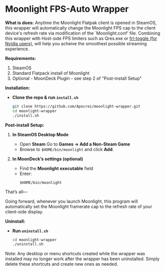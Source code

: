 # Moonlight FPS-Auto Wrapper

**What is does:**
Anytime the Moonlight Flatpak client is opened in SteamOS, this wrapper will automatically change the Moonlight FPS cap to the client device's refresh rate via modification of the `Moonlight.conf' file. Combining this wrapper with Host-side FPS limiters such as Qres.exe or [frl-toggle (for Nvidia users)](https://github.com/FrogTheFrog/frl-toggle), will help you acheive the smoothest possible streaming experience. 

**Requirements:**
1. SteamOS
2. Standard Flatpack install of Moonlight
3. Optional - MoonDeck Plugin - see step 2 of "Post-install Setup"

**Installation:**

- **Clone the repo & run `install.sh`**  
  ```bash
  git clone https://github.com/Apocrei/moonlight-wrapper.git
  cd moonlight-wrapper
  ./install.sh

**Post-install Setup:**

1. **In SteamOS Desktop Mode**  
   - Open **Steam** Go to **Games → Add a Non-Steam Game**  
   - Browse to `$HOME/bin/moonlight` and click **Add**.

2. **In MoonDeck’s settings (optional)**  
   - Find the **Moonlight executable** field  
   - Enter:  
     ```
     $HOME/bin/moonlight
     ```

That’s all—

Going forward, whenever you launch Moonlight, this program will automatically set the Moonlight framerate cap to the refresh rate of your client-side display. 


**Uninstall:**

- **Run `uninstall.sh`**  
  ```bash
  cd moonlight-wrapper
  ./uninstall.sh

Note: Any desktop or menu shortcuts created while the wrapper was installed may no longer work after the wrapper has been uninstalled. Simply delete these shortcuts and create new ones as needed.

